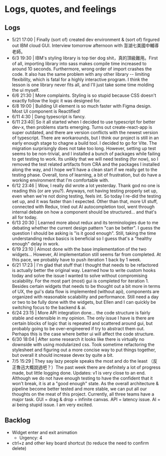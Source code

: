 # Logs, quotes, and feelings

## Logs

- 5/21 17:00 | Finally (sort of) created dev environment & (sort of) firgured out IBM cloud GUI. Interview tomorrow afternoon with 澎湖七美國中輔導老師。
- 6/3 19:30 | IBM's styling library is top tier dog shit，真的頂級難用。First of all, importing library into sass makes compile time increased to around 10 seconds. Furthermore, wrong order of import crashes the code. It also has the same problem with any other library -- limiting flexibility, which is fatal for a highly interactive program. I think the lesson is one library never fits all, and I'll just take some time molding the ui myself.
- 6/6 21:30 | More complaints. Styling is so stupid because CSS doesn't exactly follow the logic it was designed for.
- 6/8 19:00 | Building UI element is so much faster with Figma design. Most UI component is Reactified!
- 6/11 4:30 | Dang typescript is fancy.
- 6/11 23:40| So it all started when I decided to use typescript for better dev-x, then problems starts emerging. Turns out create-react-app is super outdated, and there are version conflicts with the newest version of typescript. There are workarounds, but I think our project is still in an early enough stage to chagne a build tool. I decided to go for Vite. The migration surprisingly does not take too long. However, setting up test seems to be non-trivial, and I installed a bunch of packages while failing to get testing to work. Its unlikly that we will need testing (for now), so I removed the test related artifacts from CRA and the packages I installed along the way, and I hope we'll have a clean start if we really get to the testing phase. Overall, tons of learning, a bit of frustration, but do have a working environment that I'm comfortable with.
- 6/12 23:46 | Wow, I really did wrote a lot yesterday. Thank god no one is reading this (or are you?). Anyways, not having testing properly set up, even when we're not doing testing, feels int. So today I re-did the testing set up, and it was faster than I expected. Other than that, more UI stuff, connected with Redux, tried out AI autocompletion tool, went through internal debate on how a component should be structured... and that's all for today.
- 6/13 20:30 | Learned more about redux and its terminologies due to me debating whether the current design pattern "can be better". I guess the question I should be asking is "is it good enough". Still, taking the time understanding redux basics is beneficial so I guess that's a "healthy enough" delay in work.
- 6/19 23:10 | Almost done with the base implementation of the two widgets... However, AI implementation still seems far from completed. At this pace, we probably have to push iteration 1 back by 1 week.
- 6/21 17:23 | I'm glad that stuff that I thought that needs to be refactored is actually better the original way. Learned how to write custom hooks today and solve the issue I wanted to solve without compromising scalability. For the most part (most) gui is completed for iteration 1. Besides certain widgets that needs to be thought out a bit more in terms of UX, the gui's data flow is implemented (without api), components are organized with reasonable scalability and performance. Still need a day or two to be fully done with the widgets, but Ellen and I can quickly be switching focus to the backend & ai.
- 6/24 23:15 | More API integration done... the code structure is fairly stable and extensible in my opinion. The only issue I have is there are certain blocks of logic that is repeated and scattered around gui, but probably going to be over-engineered if try to abstract them out. Perhaps this is the case where better ui will affect the code structure.
- 6/30 18:04 | After some research it looks like there is virtually no downside with using modularized css. Took sometime refactoring the stylesheet and figuring out a more concise way to put things together, but overall it should increase devex by quite a bit.
- 7/5 15:29 | They say lazy people speaks the most and do the least （反正魯迅大概說過吧？）The past week there are definitely a lot of progress made, but little logging done. Updates: v1 is very close to an end. Although we do not have enough testing to have the confident that it won't break, it is at a "good enough" state. As the overall architecture & pipeline become better tested and more stable, we can put all our thoughts on the meat of this project. Currently, all three teams have a major task. GUI = drag & drop + infinite canvas. API = latency issue. AI = ai being stupid issue. I am very excited.

## Backlog

- Widget enter and exit animation
  - Urgency: 4
- ctrl+z and other key board shortcut (to reduce the need to confirm delete)
